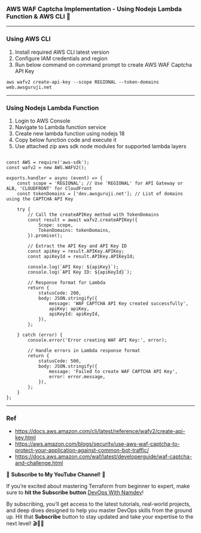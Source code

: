 ### **AWS WAF Captcha Implementation - Using Nodejs Lambda Function & AWS CLI** 🚀

---

### Using AWS CLI

1. Install required AWS CLI latest version
2. Configure IAM credentials and region 
3. Run below command on command prompt to create AWS WAF Captcha API Key

```
aws wafv2 create-api-key --scope REGIONAL --token-domains web.awsguruji.net

```

---

### Using Nodejs Lambda Function

1. Login to AWS Console
2. Navigate to Lambda function service
3. Create new lambda function using nodejs 18
4. Copy below function code and execute it
5. Use attached zip aws sdk node modules for supported lambda layers

```

const AWS = require('aws-sdk');
const wafv2 = new AWS.WAFV2();

exports.handler = async (event) => {
    const scope = 'REGIONAL'; // Use 'REGIONAL' for API Gateway or ALB, 'CLOUDFRONT' for CloudFront
    const tokenDomains = ['dev.awsguruji.net']; // List of domains using the CAPTCHA API Key

    try {
        // Call the createAPIKey method with TokenDomains
        const result = await wafv2.createAPIKey({
            Scope: scope,
            TokenDomains: tokenDomains,
        }).promise();

        // Extract the API Key and API Key ID
        const apiKey = result.APIKey.APIKey;
        const apiKeyId = result.APIKey.APIKeyId;
        
        console.log(`API Key: ${apiKey}`);
        console.log(`API Key ID: ${apiKeyId}`);

        // Response format for Lambda
        return {
            statusCode: 200,
            body: JSON.stringify({
                message: 'WAF CAPTCHA API Key created successfully',
                apiKey: apiKey,
                apiKeyId: apiKeyId,
            }),
        };

    } catch (error) {
        console.error('Error creating WAF API Key:', error);

        // Handle errors in Lambda response format
        return {
            statusCode: 500,
            body: JSON.stringify({
                message: 'Failed to create WAF CAPTCHA API Key',
                error: error.message,
            }),
        };
    }
};

```


---

### Ref

- https://docs.aws.amazon.com/cli/latest/reference/wafv2/create-api-key.html
- https://aws.amazon.com/blogs/security/use-aws-waf-captcha-to-protect-your-application-against-common-bot-traffic/
- https://docs.aws.amazon.com/waf/latest/developerguide/waf-captcha-and-challenge.html

📢 **Subscribe to My YouTube Channel!** 📢 


If you’re excited about mastering Terraform from beginner to expert, 
make sure to **hit the Subscribe button**  [DevOps With Namdev](https://www.youtube.com/@namdev.devops)!


By subscribing, you’ll get access to the latest tutorials, real-world projects, and deep dives designed to help you master DevOps skills from the ground up. 
Hit that **Subscribe** button to stay updated and take your expertise to the next level! 🎬👨‍💻